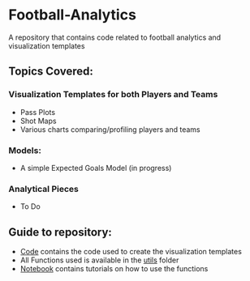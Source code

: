 # Football-Analytics
A repository that contains code related to football analytics and visualization templates

## Topics Covered:
### Visualization Templates for both Players and Teams
- Pass Plots
- Shot Maps
- Various charts comparing/profiling players and teams

### Models:
- A simple Expected Goals Model (in progress)

### Analytical Pieces
- To Do


## Guide to repository:
- [Code](Code) contains the code used to create the visualization templates
- All Functions used is available in the [utils](utils) folder
- [Notebook](Notebooks) contains tutorials on how to use the functions
  
